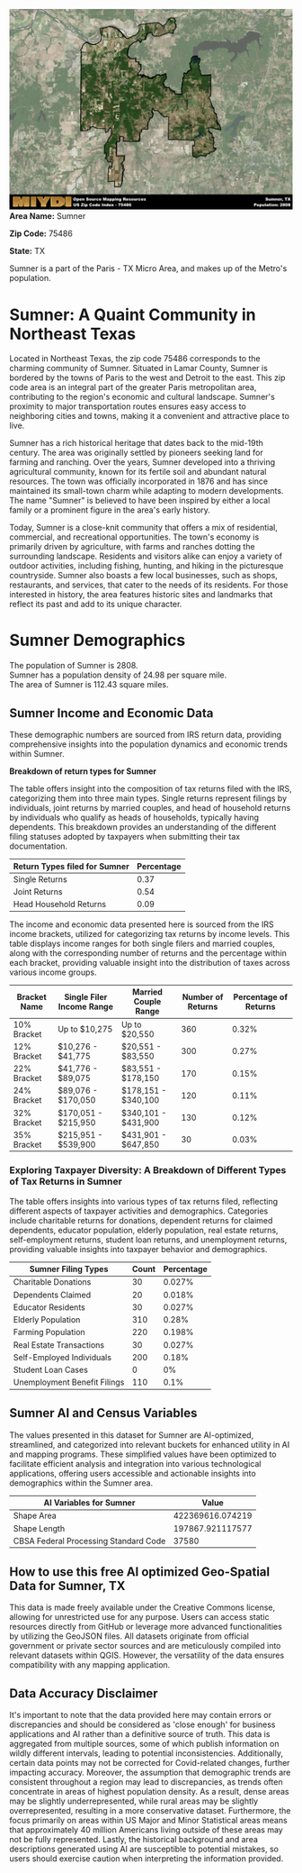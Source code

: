 ![Image Alt Text](../_images/75486.png)
**Area Name:** Sumner

**Zip Code:** 75486

**State:** TX

Sumner is a part of the Paris - TX Micro Area, and makes up  of the Metro's population.  

# Sumner: A Quaint Community in Northeast Texas  

Located in Northeast Texas, the zip code 75486 corresponds to the charming community of Sumner. Situated in Lamar County, Sumner is bordered by the towns of Paris to the west and Detroit to the east. This zip code area is an integral part of the greater Paris metropolitan area, contributing to the region's economic and cultural landscape. Sumner's proximity to major transportation routes ensures easy access to neighboring cities and towns, making it a convenient and attractive place to live.  

Sumner has a rich historical heritage that dates back to the mid-19th century. The area was originally settled by pioneers seeking land for farming and ranching. Over the years, Sumner developed into a thriving agricultural community, known for its fertile soil and abundant natural resources. The town was officially incorporated in 1876 and has since maintained its small-town charm while adapting to modern developments. The name "Sumner" is believed to have been inspired by either a local family or a prominent figure in the area's early history.  

Today, Sumner is a close-knit community that offers a mix of residential, commercial, and recreational opportunities. The town's economy is primarily driven by agriculture, with farms and ranches dotting the surrounding landscape. Residents and visitors alike can enjoy a variety of outdoor activities, including fishing, hunting, and hiking in the picturesque countryside. Sumner also boasts a few local businesses, such as shops, restaurants, and services, that cater to the needs of its residents. For those interested in history, the area features historic sites and landmarks that reflect its past and add to its unique character.

# Sumner Demographics

The population of Sumner is 2808.  
Sumner has a population density of 24.98 per square mile.  
The area of Sumner is 112.43 square miles.  

## Sumner Income and Economic Data

These demographic numbers are sourced from IRS return data, providing comprehensive insights into the population dynamics and economic trends within Sumner.

**Breakdown of return types for Sumner**

The table offers insight into the composition of tax returns filed with the IRS, categorizing them into three main types. Single returns represent filings by individuals, joint returns by married couples, and head of household returns by individuals who qualify as heads of households, typically having dependents. This breakdown provides an understanding of the different filing statuses adopted by taxpayers when submitting their tax documentation.

| Return Types filed for Sumner                              | Percentage          |
|----------------------------------------------------------|---------------------|
| Single Returns                                            | 0.37 |
| Joint Returns                                             | 0.54 |
| Head Household Returns                                    | 0.09 |

The income and economic data presented here is sourced from the IRS income brackets, utilized for categorizing tax returns by income levels. This table displays income ranges for both single filers and married couples, along with the corresponding number of returns and the percentage within each bracket, providing valuable insight into the distribution of taxes across various income groups.

| Bracket Name       | Single Filer Income Range | Married Couple Range | Number of Returns | Percentage of Returns |
|--------------------|----------------------------|----------------------|-------------------|-----------------------|
| 10% Bracket        | Up to $10,275              | Up to $20,550        | 360 | 0.32% |
| 12% Bracket        | $10,276 - $41,775          | $20,551 - $83,550    | 300 | 0.27% |
| 22% Bracket        | $41,776 - $89,075          | $83,551 - $178,150   | 170 | 0.15% |
| 24% Bracket        | $89,076 - $170,050         | $178,151 - $340,100  | 120 | 0.11% |
| 32% Bracket        | $170,051 - $215,950        | $340,101 - $431,900  | 130 | 0.12% |
| 35% Bracket        | $215,951 - $539,900        | $431,901 - $647,850  | 30 | 0.03% |

### Exploring Taxpayer Diversity: A Breakdown of Different Types of Tax Returns in Sumner

The table offers insights into various types of tax returns filed, reflecting different aspects of taxpayer activities and demographics. Categories include charitable returns for donations, dependent returns for claimed dependents, educator population, elderly population, real estate returns, self-employment returns, student loan returns, and unemployment returns, providing valuable insights into taxpayer behavior and demographics.

| Sumner Filing Types                    | Count | Percentage |
|--------------------------------------|-------|------------|
| Charitable Donations                 | 30 | 0.027% |
| Dependents Claimed                   | 20 | 0.018% |
| Educator Residents                   | 30 | 0.027% |
| Elderly Population                   | 310 | 0.28% |
| Farming Population                   | 220 | 0.198% |
| Real Estate Transactions             | 30 | 0.027% |
| Self-Employed Individuals            | 200 | 0.18% |
| Student Loan Cases                   | 0 | 0% |
| Unemployment Benefit Filings         | 110 | 0.1% |

## Sumner AI and Census Variables

The values presented in this dataset for Sumner are AI-optimized, streamlined, and categorized into relevant buckets for enhanced utility in AI and mapping programs. These simplified values have been optimized to facilitate efficient analysis and integration into various technological applications, offering users accessible and actionable insights into demographics within the Sumner area.

| AI Variables for Sumner | Value |
|-------------|-------|
| Shape Area | 422369616.074219 |
| Shape Length | 197867.921117577 |
| CBSA Federal Processing Standard Code | 37580 |

## How to use this free AI optimized Geo-Spatial Data for Sumner, TX

This data is made freely available under the Creative Commons license, allowing for unrestricted use for any purpose. Users can access static resources directly from GitHub or leverage more advanced functionalities by utilizing the GeoJSON files. All datasets originate from official government or private sector sources and are meticulously compiled into relevant datasets within QGIS. However, the versatility of the data ensures compatibility with any mapping application.

## Data Accuracy Disclaimer
It's important to note that the data provided here may contain errors or discrepancies and should be considered as 'close enough' for business applications and AI rather than a definitive source of truth. This data is aggregated from multiple sources, some of which publish information on wildly different intervals, leading to potential inconsistencies. Additionally, certain data points may not be corrected for Covid-related changes, further impacting accuracy. Moreover, the assumption that demographic trends are consistent throughout a region may lead to discrepancies, as trends often concentrate in areas of highest population density. As a result, dense areas may be slightly underrepresented, while rural areas may be slightly overrepresented, resulting in a more conservative dataset. Furthermore, the focus primarily on areas within US Major and Minor Statistical areas means that approximately 40 million Americans living outside of these areas may not be fully represented. Lastly, the historical background and area descriptions generated using AI are susceptible to potential mistakes, so users should exercise caution when interpreting the information provided.
